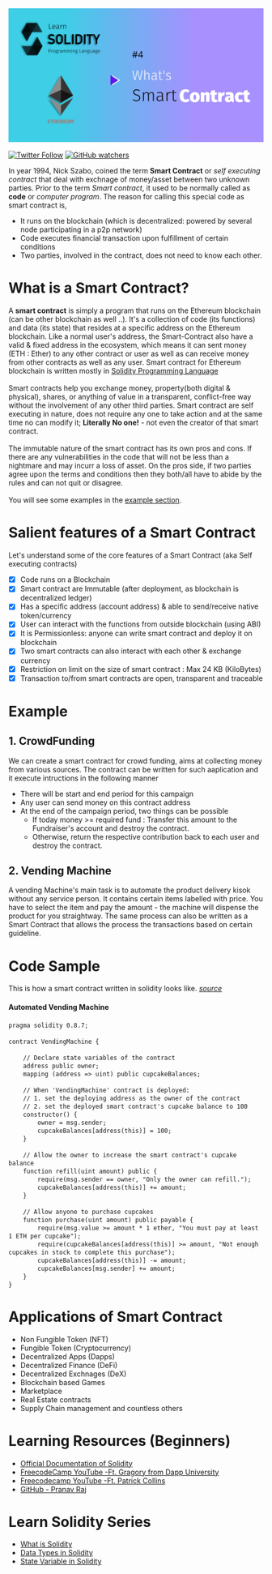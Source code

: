 
<img src="/Tutorials/header-images/4-OG-what-is-smart-contract.png" width="630" title="Data Type in solidity">

[<img alt="Twitter Follow" src="https://img.shields.io/twitter/follow/PranavRaj90?style=social">](https://twitter.com/intent/follow?screen_name=PranavRaj90)
[<img alt="GitHub watchers" src="https://img.shields.io/github/watchers/raj-pranav/learn-solidity?label=Learn%20Solidity&style=social">](https://github.com/raj-pranav/learn-solidity/)

In year 1994, Nick Szabo, coined the term <b>Smart Contract</b> or *self executing contract* that deal with exchnage of money/asset between two unknown parties. Prior to the term *Smart contract*, it used to be normally called as **code** or *computer program*. The reason for calling this special code as smart contract is,
- It runs on the blockchain (which is decentralized: powered by several node participating in a p2p network)
- Code executes financial transaction upon fulfillment of certain conditions
- Two parties, involved in the contract, does not need to know each other.

# What is a Smart Contract?
A **smart contract** is simply a program that runs on the Ethereum blockchain (can be other blockchain as well ..). It's a collection of code (its functions) and data (its state) that resides at a specific address on the Ethereum blockchain. Like a normal user's address, the Smart-Contract also have a valid & fixed address in the ecosystem, which means it can sent money (ETH : Ether) to any other contract or user as well as can receive money from other contracts as well as any user. Smart contract for Ethereum blockchain is written mostly in [Solidity Programming Language](https://github.com/raj-pranav/learn-solidity/blob/main/Tutorials/1-What_is_Solidity.md)<br><br>
Smart contracts help you exchange money, property(both digital & physical), shares, or anything of value in a transparent, conflict-free way without the involvement of any other third parties. Smart contract are self executing in nature, does not require any one to take action and at the same time no can modify it; **Literally No one!** - not even the creator of that smart contract.<br><br>
The immutable nature of the smart contract has its own pros and cons. If there are any vulnerabilities in the code that will not be less than a nightmare and may incurr a loss of asset. On the pros side, if two parties agree upon the terms and conditions then they both/all have to abide by the rules and can not quit or disagree.<br><br>
You will see some examples in the [example section](/Tutorials/4-what-is-a-Smart_contract.md#example).

# Salient features of a Smart Contract 
Let's understand some of the core features of a Smart Contract (aka Self executing contracts)

- [x] Code runs on a Blockchain
- [x] Smart contract are Immutable (after deployment, as blockchain is decentralized ledger) 
- [x] Has a specific address (account address) & able to send/receive native token/currency
- [x] User can interact with the functions from outside blockchain (using ABI)
- [x] It is Permissionless: anyone can write smart contract and deploy it on blockchain
- [x] Two smart contracts can also interact with each other & exchange currency
- [x] Restriction on limit on the size of smart contract : Max 24 KB (KiloBytes)
- [x] Transaction to/from smart contracts are open, transparent and traceable  

# Example
## 1. CrowdFunding
We can create a smart contract for crowd funding, aims at collecting money from various sources. The contract can be written for such aaplication and it execute intructions in the following manner
  - There will be start and end period for this campaign
  - Any user can send money on this contract address
  - At the end of the campaign period, two things can be possible
    - If today money >= required fund : Transfer this amount to the Fundraiser's account and destroy the contract.
    - Otherwise, return the respective contribution back to each user and destroy the contract.

## 2. Vending Machine
A vending Machine's main task is to automate the product delivery kisok without any service person. It contains certain items labelled with price. You have to select the item and pay the amount - the machine will dispense the product for you straightway. The same process can also be written as a Smart Contract that allows the process the transactions based on certain guideline.

# Code Sample
This is how a smart contract written in solidity looks like.
_[source](https://ethereum.org/en/developers/docs/smart-contracts/#a-digital-vending-machine)_
#### Automated Vending Machine

```solidity
pragma solidity 0.8.7;

contract VendingMachine {

    // Declare state variables of the contract
    address public owner;
    mapping (address => uint) public cupcakeBalances;

    // When 'VendingMachine' contract is deployed:
    // 1. set the deploying address as the owner of the contract
    // 2. set the deployed smart contract's cupcake balance to 100
    constructor() {
        owner = msg.sender;
        cupcakeBalances[address(this)] = 100;
    }

    // Allow the owner to increase the smart contract's cupcake balance
    function refill(uint amount) public {
        require(msg.sender == owner, "Only the owner can refill.");
        cupcakeBalances[address(this)] += amount;
    }

    // Allow anyone to purchase cupcakes
    function purchase(uint amount) public payable {
        require(msg.value >= amount * 1 ether, "You must pay at least 1 ETH per cupcake");
        require(cupcakeBalances[address(this)] >= amount, "Not enough cupcakes in stock to complete this purchase");
        cupcakeBalances[address(this)] -= amount;
        cupcakeBalances[msg.sender] += amount;
    }
}

```

# Applications of Smart Contract
- Non Fungible Token (NFT)
- Fungible Token (Cryptocurrency)
- Decentralized Apps (Dapps)
- Decentralized Finance (DeFi)
- Decentralized Exchnages (DeX)
- Blockchain based Games
- Marketplace
- Real Estate contracts
- Supply Chain management and countless others

# Learning Resources (Beginners)
- [Official Documentation of Solidity](https://docs.soliditylang.org/en/v0.8.11/)
- [FreecodeCamp YouTube -Ft. Gragory from Dapp University](https://youtu.be/ipwxYa-F1uY)
- [Freecodecamp YouTube -Ft. Patrick Collins](https://youtu.be/M576WGiDBdQ)
- [GitHub - Pranav Raj](https://github.com/raj-pranav/learn-solidity)


# Learn Solidity Series
- [What is Solidity](https://github.com/raj-pranav/learn-solidity/blob/main/Tutorials/1-What_is_Solidity.md)
- [Data Types in Solidity](https://github.com/raj-pranav/learn-solidity/blob/main/Tutorials/2-Data_types_solidity.md)
- [State Variable in Solidity](https://github.com/raj-pranav/learn-solidity/blob/main/Tutorials/3-State_variable_solidity.md)
